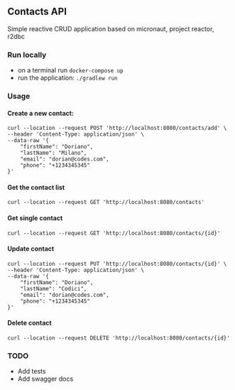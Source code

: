 ## Contacts API
Simple reactive CRUD application based on micronaut, project reactor, r2dbc

### Run locally

- on a terminal run `docker-compose up`
- run the application: `./gradlew run`

### Usage

#### Create a new contact:
```shell
curl --location --request POST 'http://localhost:8080/contacts/add' \
--header 'Content-Type: application/json' \
--data-raw '{
    "firstName": "Doriano",
    "lastName": "Milano",
    "email": "dorian@codes.com",
    "phone": "+1234345345"
}'
```

#### Get the contact list

```shell
curl --location --request GET 'http://localhost:8080/contacts'
```

#### Get single contact
```shell
curl --location --request GET 'http://localhost:8080/contacts/{id}'
```

#### Update contact
```shell
curl --location --request PUT 'http://localhost:8080/contacts/{id}' \
--header 'Content-Type: application/json' \
--data-raw '{
    "firstName": "Doriano",
    "lastName": "Codici",
    "email": "dorian@codes.com",
    "phone": "+1234345345"
}'
```

#### Delete contact
```shell
curl --location --request DELETE 'http://localhost:8080/contacts/{id}'
```

### TODO

- Add tests
- Add swagger docs
